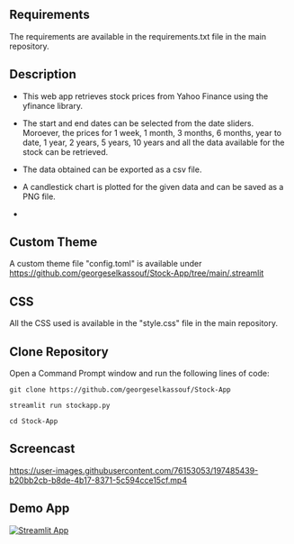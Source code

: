 ## Requirements

The requirements are available in the requirements.txt file in the main repository.


## Description

* This web app retrieves stock prices from Yahoo Finance using the yfinance library.

* The start and end dates can be selected from the date sliders. Moroever, the prices for 1 week, 1 month, 3 months, 6 months, year to date, 1 year, 2 years, 5 years, 10 years and all the data available for the stock can be retrieved.

* The data obtained can be exported as a csv file.

* A candlestick chart is plotted for the given data and can be saved as a PNG file.
* 

## Custom Theme

A custom theme file "config.toml" is available under https://github.com/georgeselkassouf/Stock-App/tree/main/.streamlit


## CSS

All the CSS used is available in the "style.css" file in the main repository.


## Clone Repository

Open a Command Prompt window and run the following lines of code:

`git clone https://github.com/georgeselkassouf/Stock-App`

 `streamlit run stockapp.py`
 
 `cd Stock-App`
 
 
 ## Screencast

https://user-images.githubusercontent.com/76153053/197485439-b20bb2cb-b8de-4b17-8371-5c594cce15cf.mp4


## Demo App

[![Streamlit App](https://static.streamlit.io/badges/streamlit_badge_black_white.svg)](https://georgeselkassouf-stock-app-stockapp-y3n825.streamlitapp.com/)
